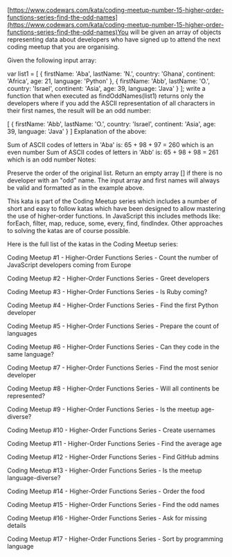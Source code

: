 [https://www.codewars.com/kata/coding-meetup-number-15-higher-order-functions-series-find-the-odd-names](https://www.codewars.com/kata/coding-meetup-number-15-higher-order-functions-series-find-the-odd-names)You will be given an array of objects representing data about developers who have signed up to attend the next coding meetup that you are organising.

Given the following input array:

var list1 = [
  { firstName: 'Aba', lastName: 'N.', country: 'Ghana', continent: 'Africa', age: 21, language: 'Python' },
  { firstName: 'Abb', lastName: 'O.', country: 'Israel', continent: 'Asia', age: 39, language: 'Java' }
];
write a function that when executed as findOddNames(list1) returns only the developers where if you add the ASCII representation of all characters in their first names, the result will be an odd number:

[
  { firstName: 'Abb', lastName: 'O.', country: 'Israel', continent: 'Asia', age: 39, language: 'Java' }
]
Explanation of the above:

Sum of ASCII codes of letters in 'Aba' is: 65 + 98 + 97 = 260 which is an even number
Sum of ASCII codes of letters in 'Abb' is: 65 + 98 + 98 = 261 which is an odd number
Notes:

Preserve the order of the original list.
Return an empty array [] if there is no developer with an "odd" name.
The input array and first names will always be valid and formatted as in the example above.




This kata is part of the Coding Meetup series which includes a number of short and easy to follow katas which have been designed to allow mastering the use of higher-order functions. In JavaScript this includes methods like: forEach, filter, map, reduce, some, every, find, findIndex. Other approaches to solving the katas are of course possible.

Here is the full list of the katas in the Coding Meetup series:

Coding Meetup #1 - Higher-Order Functions Series - Count the number of JavaScript developers coming from Europe

Coding Meetup #2 - Higher-Order Functions Series - Greet developers

Coding Meetup #3 - Higher-Order Functions Series - Is Ruby coming?

Coding Meetup #4 - Higher-Order Functions Series - Find the first Python developer

Coding Meetup #5 - Higher-Order Functions Series - Prepare the count of languages

Coding Meetup #6 - Higher-Order Functions Series - Can they code in the same language?

Coding Meetup #7 - Higher-Order Functions Series - Find the most senior developer

Coding Meetup #8 - Higher-Order Functions Series - Will all continents be represented?

Coding Meetup #9 - Higher-Order Functions Series - Is the meetup age-diverse?

Coding Meetup #10 - Higher-Order Functions Series - Create usernames

Coding Meetup #11 - Higher-Order Functions Series - Find the average age

Coding Meetup #12 - Higher-Order Functions Series - Find GitHub admins

Coding Meetup #13 - Higher-Order Functions Series - Is the meetup language-diverse?

Coding Meetup #14 - Higher-Order Functions Series - Order the food

Coding Meetup #15 - Higher-Order Functions Series - Find the odd names

Coding Meetup #16 - Higher-Order Functions Series - Ask for missing details

Coding Meetup #17 - Higher-Order Functions Series - Sort by programming language